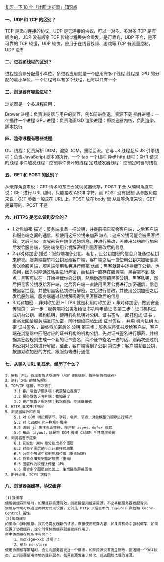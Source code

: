 [复习一下 18 个「计网 浏览器」知识点](https://mp.weixin.qq.com/s?__biz=Mzg2NjY2NTcyNg==&mid=2247485855&idx=1&sn=fa4775a2a554da513d27456d9c1501fd&chksm=ce461c0ef931951830e2637a690b4a1dcbb9f42e0e9fedfdb354381c540a4bf89514971799a9&scene=178&cur_album_id=2003210846134419459#rd)

#### 一、UDP 和 TCP 的区别？

TCP 是面向连接的协议，UDP 是无连接的协议，可以一对多，多对多
TCP 是有顺序的，UDP 没有顺序
TCP 传输过程丢失会重发，是可靠的，UDP 不会，是不可靠的
TCP 较慢，UDP 较快，应用于在线音视频、游戏等
TCP 有流量控制，UDP 没有

#### 二、进程和线程的区别？

进程是资源分配最小单位，多进程应用就是一个应用有多个线程
线程是 CPU 的分配的最小单位，一个进程可以有多个线程，也可以只有一个

#### 三、浏览器有哪些进程？

浏览器是一个多进程应用：

Brower 进程：负责浏览器与用户的交互，例如前进倒退，资源下载
插件进程：一个插件一个进程
GPU 进程：负责动画/3D
渲染进程：即浏览器内核，负责渲染，脚本执行

#### 四、渲染进程有哪些线程

GUI 线程：负责解析 DOM，渲染 DOM，重绘回流。它与 JS 线程互斥
JS 引擎线程：负责 JavaScript 脚本的执行，一个 tab 一个线程
异步 http 线程：XHR 请求的线程
事件触发线程：控制事件循环的线程
定时触发器线程：控制定时器的线程

#### 五、GET 和 POST 的区别？

从缓存角度来说：GET 请求的东西会被浏览器缓存，POST 不会
从编码角度来说：GET 进行 URL 编码，只能接收 ASCII 字符，而 POST 没有限制
从参数角度来说：GET 参数一般放在 URL 上，POST 放在 body 里
从幂等角度来说，GET 是幂等的，POST 不是

#### 六、HTTPS 是怎么做到安全的？

- 1.对称加密
  描述：服务端准备一把公钥，并提前把它交给客户端，之后客户端和服务端之间的通信，都使用这把公钥来加密
  缺点：这把公钥可能会被黑客拦截，之后可以一直解密客户端传送的信息，并进行篡改，再使用公钥进行加密后发给服务端，服务端使用公钥解密得到黑客篡改后的信息
- 2.非对称加密
  描述：服务端准备公钥、私钥，且公钥加密的信息只能通过私钥来解密。服务端提前将公钥发给客户端，客户端之后一直使用公钥来加密信息传送给服务端，服务端使用私钥进行解密
  优点：黑客就算中途拦截了公钥，也没用，因为只能通过私钥进行解密，而私钥一直存在服务端，黑客拿不到
  缺点：黑客可以在一开始拦截你的公钥，然后伪造两把黑客公钥、黑客私钥，然后把黑客公钥发给客户端，之后客户端一直使用黑客公钥进行加密通信，信息被黑客拦截，并使用黑客私钥进行解密，之后进行篡改，并使用公钥加密之后发给服务端，服务端通过私钥解密得到黑客篡改后的信息
- 3.对称加密 + 非对称加密
  HTTPS 就是利用对称加密 + 非对称加密，做到安全传输的：
  第一步：服务端将公钥发给证书机构申请证书
  第二步：证书机构生成机构公钥、机构私钥，使用机构私钥对公钥、证书签名 一起打包成 证书 ，重新发回给服务端进行加密，同时根据网站生成 证书签名 ，并用 机构私钥 加密 证书签名 ，最终将加密后的 公钥
  第三步：服务端将证书发给客户端，客户端在浏览器中匹配对应的证书机构的机构公钥，先对证书签名进行解密，并根据其签名规则生成一个新的证书签名，两个证书签名一致的话，则再次通过机构公钥对公钥进行解密，至此，客户端得到了公钥
  第四步：客户端拿着公钥，按照对称加密的方式，跟服务端进行通信

#### 七、从输入 URL 到显示，经历了什么？

```
1、解析 URL，看是否能读取缓存（现阶段强缓存、握手后协商缓存）
2、进行 DNS 的域名解析
3、TCP/IP 连接，三次握手
    3.1 客户端告诉服务端：我要建立连接了
    3.2 服务端告诉客户端：我知道了
    3.3 客户端告诉服务端：我现在发，你准备接收
4、HTTP 请求并且响应
5、浏览器解析和布局
    5.1 对 DOM 树按照字节、字符、令牌、节点、对象模型的顺序进行解析
    5.2 对 CSSOM 也一样解析顺序
    5.3 遇到 js 脚本则会等待，除非有 async、defer 属性
    5.4 布局 layout，就是将 DOM 树根 CSSOM 合并成渲染树
6、浏览器进行渲染
    6.1 获取到 DOM 后分割成多个图层
    6.2 对每个图层的节点计算样式结果
    6.3 为每个节点生成图形和位置（重绘回流）
    6.4 将节点填充到指定位置（重绘）
    6.5 图层作为纹理上传至 GPU
    6.6 组合多个图层到页面上，生成最终屏幕图像
7、断开连接，TCP4 次挥手
```

#### 八、浏览器强缓存，协议缓存

```
(1)强缓存
使用强缓存策略时，如果缓存资源有效，则直接使用缓存资源，不必再相服务器发起请求。
强缓存策略可以通过两种方式来设置，分别是 http 头信息中的 Expires 属性和 Cache-Control 属性。
(2)协商缓存
如果命中强制缓存，我们无需发起新的请求，直接使用缓存内容，如果没有命中强制缓存，如果设置了协商缓存，这个时候协商缓存就会发挥作用了。
命中协商缓存的条件有两个：
    1、max-age=xxx 过期了；
    2、值为 no-store
使用协商缓存策略时，会先向服务器发送一个请求，如果资源没有发生修改，则返回一个304状态，让浏览器使用本地的缓存副本。如果资源发生了修改，则返回修改后的资源。
```
